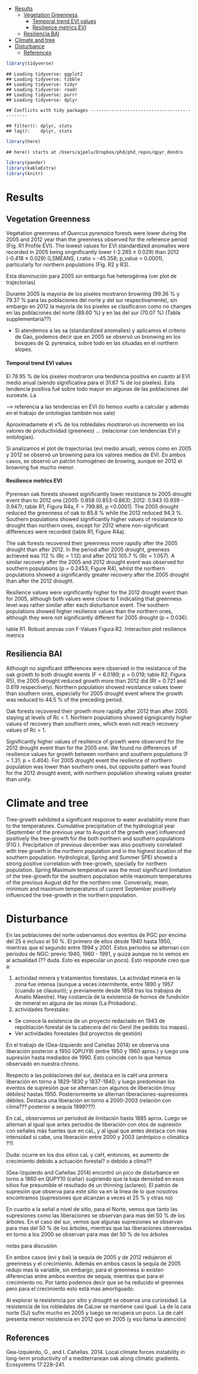 -   [Results](#results)
    -   [Vegetation Greenness](#vegetation-greenness)
        -   [Temporal trend EVI values](#temporal-trend-evi-values)
        -   [Resilience metrics EVI](#resilience-metrics-evi)
    -   [Resiliencia BAI](#resiliencia-bai)
-   [Climate and tree](#climate-and-tree)
-   [Disturbance](#disturbance)
    -   [References](#references)

``` r
library(tidyverse)
```

    ## Loading tidyverse: ggplot2
    ## Loading tidyverse: tibble
    ## Loading tidyverse: tidyr
    ## Loading tidyverse: readr
    ## Loading tidyverse: purrr
    ## Loading tidyverse: dplyr

    ## Conflicts with tidy packages ----------------------------------------------

    ## filter(): dplyr, stats
    ## lag():    dplyr, stats

``` r
library(here)
```

    ## here() starts at /Users/ajpelu/Dropbox/phd/phd_repos/qpyr_dendro

``` r
library(pander)
library(kableExtra)
library(knitr)
```

Results
=======

Vegetation Greenness
--------------------

Vegetation greenness of *Quercus pyrenaica* forests were lower during the 2005 and 2012 year than the greenness observed for the reference period (Fig. R1 Profile EVI). The lowest values for EVI standardized anomalies were recorded in 2005 being singnificantly lower (-2.285 ± 0.029) than 2012 (-0.418 ± 0.029) (LSMEANS, t.ratio = -45.358; p\_value &lt; 0.0001), particularly for northern populations (Fig. R2 y R3).

Esta disminución para 2005 sin embargo fue heterogénea (ver plot de trajectorias)

Durante 2005 la mayoría de los pixeles mostraron browning (99.36 % y 79.37 % para las poblaciones del norte y del sur respectivamente), sin embargo en 2012 la mayoría de los pixeles se clasificaron como no changes en las poblaciones del norte (89.60 %) y en las del sur (70.07 %) (Tabla supplementaria??)

-   Si atendemos a las sa (standardized anomalíes) y aplicamos el criterio de Gao, podemos decir que en 2005 se observó un bronwing en los bosques de Q. pyrenaica, sobre todo en las situadas en el northern slopes.

#### Temporal trend EVI values

El 78.95 % de los pixeles mostraron una tendencia positiva en cuanto al EVI medio anual (siendo significativa para el 31.67 % de los pixeles). Esta tendencia positiva fué sobre todo mayor en algunas de las poblaciones del suroeste. La

--&gt; referencia a las tendencias en EVI (lo hemos vuelto a calcular y además en el trabajo de ontologías también nos sale)

Aproximadamete el x% de los robledales mostraron un incremento en los valores de productividad (greenees) ... (relacionar con tendencias EVI y ontologias).

Si analizamos el plot de trajectorias (evi medio anual), vemos como en 2005 y 2012 se observó un browning para los valores medios de EVI. En ambos casos, se observó un patrón homogéneo de browing, aunque en 2012 el browning fue mucho menor.

#### Resilience metrics EVI

Pyrenean oak forests showed significantly lower resistance to 2005 drought event than to 2012 one \[2005: 0.858 (0.853-0.863); 2012: 0.943 (0.939 - 0.947); table R1; Figura R4a, F = 799.86, p &lt;0.0001\]. The 2005 drought reduced the greenness of oak to 85.8 % while the 2012 reduced 94.3 %. Southern populations showed significantly higher values of resistance to drought than northern ones, except for 2012 where non-significant differences were recorded (table R1, Figure R4a).

The oak forests recovered their greenness more rapidly after the 2005 drought than after 2012. In the period after 2005 drought, greeness achieved was 112 % (Rc = 1.12) and after 2012 105.7 % (Rc = 1.057). A similar recovery after the 2005 and 2012 drought event was observed for southern populations (p = 0.2453; Figure R4), whilst the northern populations showed a significantly greater recovery after the 2005 drought than after the 2012 drought.

Resilience values were significantly higher for the 2012 drought event than for 2005, although both values were close to 1 indicating that greenness level was rather similar after each disturbance event. The southern populations showed higher resilience values than the northern ones, although they were not significantly different for 2005 drought (p = 0.036).

table R1. Robust anovas con F-Values Figura R2. Interaction plot resilience metrics

Resiliencia BAI
---------------

Although no significant differences were observed in the resistance of the oak growth to both drought events (F = 6.0189; p = 0.019; table R2; Figura R5), the 2005 drought reduced growth more than 2012 did (Rt = 0.721 and 0.819 respectively). Northern population showed resistance values lower than southern ones, especially for 2005 drought event where the growth was reduced to 44.5 % of the preceding period.

Oak forests recovered their growth more rapidly after 2012 than after 2005 staying at levels of Rc &lt; 1. Norhtern populations showed signigicantly higher values of recovery than southern ones, which even not reach recovery values of Rc = 1.

Significantly higher values of resilience of growth were observerd for the 2012 drought event than for the 2005 one. We found no differences of resilience values for growth between northern and southern populations (F = 1.31; p = 0.404). For 2005 drought event the resilience of northern population was lower than southern ones, but opposite pattern was found for the 2012 drought event, with northern population showing values greater than unity.

Climate and tree
================

Tree-growth exhibited a significant response to water availability more than to the temperatures. Cumulative precipitation of the hydrological year (September of the previous year to August of the growth year) influenced positively the tree-growth for the both northern and southern populations (FIG ). Precipitation of previous december was also positively correlated with tree growth in the northern population and in the highest location of the southern population. Hydrological, Spring and Summer SPEI showed a strong positive correlation with tree-growth, specially for northern population. Spring Maximum temperature was the most significant limitation of the tree-growth for the southern population while maximum temperatures of the previous August did for the northern one. Conversely, mean, minimum and maximum temperatures of current September positively influenced the tree-growth in the northern population.

Disturbance
===========

En las poblaciones del norte osbervamos dos eventos de PGC por encima del 25 e incluso el 50 %. El primero de ellos desde 1940 hasta 1950, mientras que el segundo entre 1994 y 2001. Estos periodos se alternan con periodos de NGC: previo 1940, 1960 - 1991, y quizá aunque no lo vemos en al actualidad (?? duda. Esto es especular un poco). Esto responde creo que a:

1.  actividad minera y tratamientos forestales. La actividad minera en la zona fue intensa (aunque a veces intermitente, entre 1890 y 1957 (cuando se clausuró); y previamente desde 1858 tras los trabajos de Amalio Maestre). Hay costancia de la existencia de hornos de fundición de mineral en alguna de las minas (La Probadora).
2.  actividades forestales:

-   Se conoce la existencia de un proyecto redactado en 1943 de repoblación forestal de la cabecera del río Genil (he pedido los mapas).
-   Ver actividades forestales (bd proyectos de gestión)

En el trabajo de (Gea-Izquierdo and Cañellas 2014) se observa una liberación posterior a 1950 (QPUY9) (entre 1950 y 1960 aprox.) y luego una supresión hasta mediados de 1990. Esto coincide con lo que hemos observado en nuestra chrono.

Respecto a las poblaciones del sur, destaca en la caH una primera liberación en torno a 1829-1830 y 1837-1840; y luego predominan los eventos de supresión que se alternan con algunos de liberación (muy débiles) hastas 1950. Posteriormente se alternan liberaciones-supresiones débiles. Destaca una liberación en torno a 2000-2003 (relación con clima??? posterior a sequía 1999???)

En caL, observamos un periodod de limitación hasta 1885 aprox. Luego se alternan al igual que antes periodos de liberación con otos de supresión con señales más fuertes que en caL, y al igual que antes destaca con mas intensidad si cabe, una liberación entre 2000 y 2003 (antrópico o climática ??)

Duda: ocurre en los dos sitios caL y caH, entonces, es aumento de crecimiento debido a actuación forestal? o debido a clima??

(Gea-Izquierdo and Cañellas 2014) encontró un pico de disturbance en torno a 1860 en QUPY10 (cañar) sugiriendo que la baja densidad en esos sitios fue presumible el resultado de un thinning (aclareo). El patrón de supresión que observa para este sitio va en la linea de lo que nosotros encontramos (supresiones que alcanzan a veces el 25 % y otras no)

En cuanto a la señal a nivel de sitio, para el Norte, vemos que tanto las supresiones como las liberaciones se observan para mas del 50 % de los árboles. En el caso del sur, vemos que algunas supresiones se observan para mas del 50 % de los árboles, mientras que las liberaciones observadas en torno a los 2000 se observan para mas del 50 % de los árboles

notas para discusión

En ambos casos (evi y bai) la sequía de 2005 y de 2012 redujeron el greenness y el crecimiento. Además en ambos casos la sequía de 2005 redujo mas la variable, sin embargo, para el greenness si existen diferencias entre ambos eventos de sequía, mientras que para el crecimiento no. Por tanto podemos decir que se ha reducido el greennes pero para el crecimiento esto está mas amortiguado.

Al explorar la resistencia por sitio y drought se observa una curiosidad. La resistencia de los robledales de CaLow se mantiene casi igual. La de la cara norte (SJ) sufre mucho en 2005 y luego se recupera un poco. La de caH presenta menor resistencia en 2012 que en 2005 (y eso llama la atención)

References
----------

Gea-Izquierdo, G., and I. Cañellas. 2014. Local climate forces instability in long-term productivity of a mediterranean oak along climatic gradients. Ecosystems 17:228–241.
